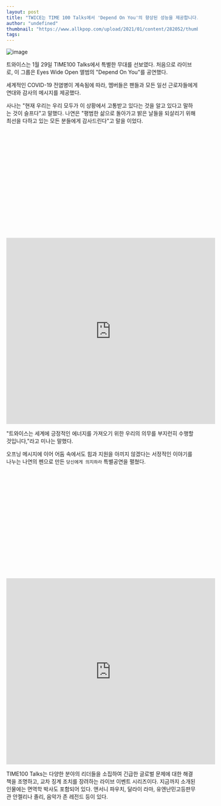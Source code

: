 ```yaml
---
layout: post
title: "TWICE는 TIME 100 Talks에서 'Depend On You'의 향상된 성능을 제공합니다."
author: "undefined"
thumbnail: "https://www.allkpop.com/upload/2021/01/content/282052/thumb/1611885165-es3fnkeuyauscie.jpg"
tags: 
---
```



![image](https://www.allkpop.com/upload/2021/01/content/282052/1611885165-es3fnkeuyauscie.jpg)

트와이스는 1월 29일 TIME100 Talks에서 특별한 무대를 선보였다. 처음으로 라이브로, 이 그룹은 Eyes Wide Open 앨범의 "Depend On You"를 공연했다.

세계적인 COVID-19 전염병이 계속됨에 따라, 멤버들은 팬들과 모든 일선 근로자들에게 연대와 감사의 메시지를 제공했다.

사나는 "현재 우리는 우리 모두가 이 상황에서 고통받고 있다는 것을 알고 있다고 말하는 것이 슬프다"고 말했다. 나연은 "평범한 삶으로 돌아가고 밝은 날들을 되살리기 위해 최선을 다하고 있는 모든 분들에게 감사드린다"고 말을 이었다.


<div class="video_wrapper" style="padding-top: 56.25%;">
    <iframe id="twitter-widget-0" scrolling="no" frameborder="0" allowtransparency="true" allowfullscreen="true" class="" style="position: static; visibility: visible; width: 550px; height: 489px; display: block; flex-grow: 1;" title="Twitter Tweet" src="https://platform.twitter.com/embed/index.html?creatorScreenName=allkpop&amp;dnt=false&amp;embedId=twitter-widget-0&amp;frame=false&amp;hideCard=false&amp;hideThread=false&amp;id=1354943511880196099&amp;lang=en&amp;origin=https%3A%2F%2Fwww.allkpop.com%2Farticle%2F2021%2F01%2Ftwice-delivers-an-uplifting-performance-of-depend-on-you-at-time100-talks&amp;siteScreenName=allkpop&amp;theme=light&amp;widgetsVersion=ed20a2b%3A1601588405575&amp;width=550px" data-tweet-id="1354943511880196099"></iframe>
</div>


"트와이스는 세계에 긍정적인 에너지를 가져오기 위한 우리의 의무를 부지런히 수행할 것입니다,"라고 미나는 말했다.

오프닝 메시지에 이어 어둠 속에서도 힘과 지원을 아끼지 않겠다는 서정적인 이야기를 나누는 나연의 펜으로 만든 `당신에게 의지하라` 특별공연을 펼쳤다.


<div class="video_wrapper" style="padding-top: 56.25%;">
    <iframe id="twitter-widget-1" scrolling="no" frameborder="0" allowtransparency="true" allowfullscreen="true" class="" style="position: static; visibility: visible; width: 550px; height: 489px; display: block; flex-grow: 1;" title="Twitter Tweet" src="https://platform.twitter.com/embed/index.html?creatorScreenName=allkpop&amp;dnt=false&amp;embedId=twitter-widget-1&amp;frame=false&amp;hideCard=false&amp;hideThread=false&amp;id=1354956454256635904&amp;lang=en&amp;origin=https%3A%2F%2Fwww.allkpop.com%2Farticle%2F2021%2F01%2Ftwice-delivers-an-uplifting-performance-of-depend-on-you-at-time100-talks&amp;siteScreenName=allkpop&amp;theme=light&amp;widgetsVersion=ed20a2b%3A1601588405575&amp;width=550px" data-tweet-id="1354956454256635904"></iframe>
</div>


TIME100 Talks는 다양한 분야의 리더들을 소집하여 긴급한 글로벌 문제에 대한 해결책을 조명하고, 교차 징계 조치를 장려하는 라이브 이벤트 시리즈이다. 지금까지 소개된 인물에는 면역학 박사도 포함되어 있다. 앤서니 파우치, 달라이 라마, 유엔난민고등판무관 안젤리나 졸리, 음악가 존 레전드 등이 있다.